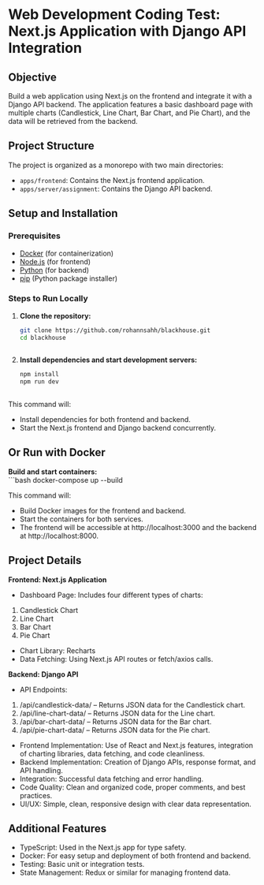 # Web Development Coding Test: Next.js Application with Django API Integration  
  
## Objective  

Build a web application using Next.js on the frontend and integrate it with a Django API backend. The application features a basic dashboard page with multiple charts (Candlestick, Line Chart, Bar Chart, and Pie Chart), and the data will be retrieved from the backend.  
  
## Project Structure  
  
The project is organized as a monorepo with two main directories:  
  
- `apps/frontend`: Contains the Next.js frontend application.  
- `apps/server/assignment`: Contains the Django API backend.  
  
## Setup and Installation  
  
### Prerequisites  
  
- [Docker](https://www.docker.com/products/docker-desktop) (for containerization)  
- [Node.js](https://nodejs.org/) (for frontend)  
- [Python](https://www.python.org/downloads/) (for backend)  
- [pip](https://pip.pypa.io/en/stable/) (Python package installer)  
  
### Steps to Run Locally  
  
1. **Clone the repository:**  
  
   ```bash
   git clone https://github.com/rohannsahh/blackhouse.git
   cd blackhouse
  
2. **Install dependencies and start development servers:**     
   ```bash  
   npm install
   npm run dev
  
 This command will:  
   
* Install dependencies for both frontend and backend.  
* Start the Next.js frontend and Django backend concurrently.  
  
## Or Run with Docker  
  
 **Build and start containers:**  
    ```bash
    docker-compose up --build
  
This command will:  
  
* Build Docker images for the frontend and backend.  
* Start the containers for both services.  
* The frontend will be accessible at http://localhost:3000 and the backend at http://localhost:8000.  
  
## Project Details  
  
 **Frontend: Next.js Application**  
  
 * Dashboard Page: Includes four different types of charts:  
  1. Candlestick Chart  
  2. Line Chart  
  3. Bar Chart  
  4. Pie Chart  
 * Chart Library: Recharts  
 * Data Fetching: Using Next.js API routes or fetch/axios calls.  
  
 **Backend: Django API**  
  
 * API Endpoints:  
 1. /api/candlestick-data/ – Returns JSON data for the Candlestick chart.  
 2. /api/line-chart-data/ – Returns JSON data for the Line chart.  
 3. /api/bar-chart-data/ – Returns JSON data for the Bar chart.  
 4. /api/pie-chart-data/ – Returns JSON data for the Pie chart.  
  
* Frontend Implementation: Use of React and Next.js features, integration of charting libraries, data fetching, and code cleanliness.  
* Backend Implementation: Creation of Django APIs, response format, and API handling.  
* Integration: Successful data fetching and error handling.  
* Code Quality: Clean and organized code, proper comments, and best practices.  
* UI/UX: Simple, clean, responsive design with clear data representation.  
  
## Additional Features  
* TypeScript: Used in the Next.js app for type safety.  
* Docker: For easy setup and deployment of both frontend and backend.  
* Testing: Basic unit or integration tests.  
* State Management: Redux or similar for managing frontend data.  
  